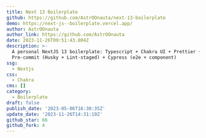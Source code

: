 ```yaml
---
title: Next 13 Boilerplate
github: https://github.com/AstrOOnauta/next-13-boilerplate
demo: https://next-js--boilerplate.vercel.app/
author: AstrOOnauta
author_link: https://github.com/AstrOOnauta
date: 2023-11-26T09:51:43.804Z
description: >-
  A personal NextJS 13 boilerplate: Typescript + Chakra UI + Prettier + ESLint +
  Pre-commit (Husky + Lint-staged) + Cypress (e2e + component)
ssg:
  - Nextjs
css:
  - Chakra
cms: []
category:
  - Boilerplate
draft: false
publish_date: '2023-05-06T16:30:35Z'
update_date: '2023-11-26T14:31:19Z'
github_star: 66
github_fork: 4
---
```


